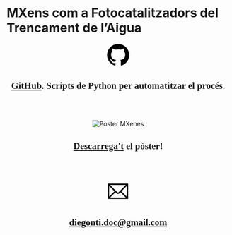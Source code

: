 # MXens com a Fotocatalitzadors del Trencament de l’Aigua

<p align="center">
<img src="img/github.png" alt= "GitHub logo" width="10%" height="10%"> 
<h2 style="font-family: Consolas;" align="center"> <a href="https://github.com/diegonti/VASP-MXenes"> GitHub</a>. Scripts de Python per automatitzar el procés.  </h2>
</p>

<br><br>

<p align="center">
<img style="text-align: center" src="img/graphical_abstract4.png" alt= "Pòster MXenes" width="10%" height="10%">
<h2 style="font-family: Consolas;" align="center"> <a href="https://github.com/diegonti/diegonti.github.io/blob/main/img/POSTER_DOntiveros.pdf">Descarrega't</a> el pòster!</h2>
</p>

<br><br>

<p align="center">
<img src="img/mail2.png" alt= "Mail" width="10%" height="10%">
<h2 style="font-family: Consolas;" align="center"> <a href="mailto:diegonti.doc@gmail.com">diegonti.doc@gmail.com</a></h2>
</p>
